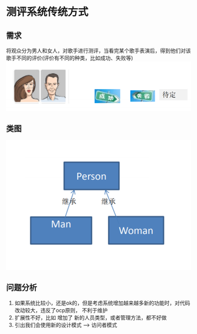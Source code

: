# 测评系统传统方式

## 需求

将观众分为男人和女人，对歌手进行测评，当看完某个歌手表演后，得到他们对该歌手不同的评价(评价有不同的种类，比如成功、失败等) \
![img.png](../../../../resources/picture/img53.png)

## 类图

![img.png](../../../../resources/picture/img54.png)

## 问题分析

1) 如果系统比较小，还是ok的，但是考虑系统增加越来越多新的功能时，对代码改动较大，违反了ocp原则， 不利于维护
2) 扩展性不好，比如 增加了 新的人员类型，或者管理方法，都不好做
3) 引出我们会使用新的设计模式 –> 访问者模式